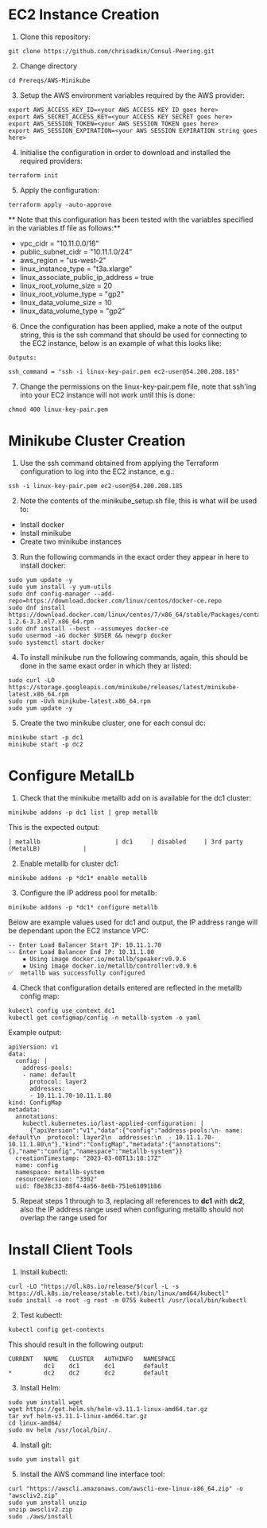 # EC2 Instance Creation 

1. Clone this repository:
```
git clone https://github.com/chrisadkin/Consul-Peering.git
```

2. Change directory 
```
cd Prereqs/AWS-Minikube
```

3. Setup the AWS environment variables required by the AWS provider:
```
export AWS_ACCESS_KEY_ID=<your AWS ACCESS KEY ID goes here>
export AWS_SECRET_ACCESS_KEY=<your ACCESS KEY SECRET goes here>
export AWS_SESSION_TOKEN=<your AWS SESSION TOKEN goes here>
export AWS_SESSION_EXPIRATION=<your AWS SESSION EXPIRATION string goes here>
```

4. Initialise the configuration in order to download and installed the required providers:
```
terraform init
```

5. Apply the configuration:
```
terraform apply -auto-approve
```

** Note that this configuration has been tested with the variables specified in the variables.tf file as follows:**
- vpc_cidr                          = "10.11.0.0/16"
- public_subnet_cidr                = "10.11.1.0/24"
- aws_region                        = "us-west-2"
- linux_instance_type               = "t3a.xlarge"
- linux_associate_public_ip_address = true
- linux_root_volume_size            = 20
- linux_root_volume_type            = "gp2"
- linux_data_volume_size            = 10
- linux_data_volume_type            = "gp2"

6. Once the configuration has been applied, make a note of the output string, this is the ssh command that should be used for connecting to
   the EC2 instance, below is an example of what this looks like:
```
Outputs:

ssh_command = "ssh -i linux-key-pair.pem ec2-user@54.200.208.185"
```

7. Change the permissions on the linux-key-pair.pem file, note that ssh'ing into your EC2 instance will not work until this is done:
```
chmod 400 linux-key-pair.pem
```
   
# Minikube Cluster Creation

1. Use the ssh command obtained from applying the Terraform configuration to log into the EC2 instance, e.g.:
```
ssh -i linux-key-pair.pem ec2-user@54.200.208.185
```

2. Note the contents of the minikube_setup.sh file, this is what will be used to:

- Install docker
- Install minikube
- Create two minikube instances

3. Run the following commands in the exact order they appear in here to install docker:
```
sudo yum update -y
sudo yum install -y yum-utils
sudo dnf config-manager --add-repo=https://download.docker.com/linux/centos/docker-ce.repo
sudo dnf install https://download.docker.com/linux/centos/7/x86_64/stable/Packages/containerd.io-1.2.6-3.3.el7.x86_64.rpm
sudo dnf install --best --assumeyes docker-ce
sudo usermod -aG docker $USER && newgrp docker
sudo systemctl start docker
```

4. To install minikube run the following commands, again, this should be done in the same exact order in which they ar listed:
```
sudo curl -LO https://storage.googleapis.com/minikube/releases/latest/minikube-latest.x86_64.rpm
sudo rpm -Uvh minikube-latest.x86_64.rpm
sudo yum update -y
```

5. Create the two minikube cluster, one for each consul dc:
```
minikube start -p dc1
minikube start -p dc2
```

# Configure MetalLb

1. Check that the minikube metallb add on is available for the dc1 cluster:
```
minikube addons -p dc1 list | grep metallb
```
   This is the expected output: 
```
| metallb                     | dc1     | disabled     | 3rd party (MetalLB)            |
```

2. Enable metallb for cluster dc1:
```
minikube addons -p *dc1* enable metallb
```

3. Configure the IP address pool for metallb:
```
minikube addons -p *dc1* configure metallb
```
   Below are example values used for dc1 and output, the IP address range will be dependant upon the EC2 instance VPC:
```
-- Enter Load Balancer Start IP: 10.11.1.70
-- Enter Load Balancer End IP: 10.11.1.80
    ▪ Using image docker.io/metallb/speaker:v0.9.6
    ▪ Using image docker.io/metallb/controller:v0.9.6
✅  metallb was successfully configured
```

4. Check that configuration details entered are reflected in the metallb config map:

```
kubectl config use_context dc1
kubectl get configmap/config -n metallb-system -o yaml
```
   Example output:   
```
apiVersion: v1
data:
  config: |
    address-pools:
    - name: default
      protocol: layer2
      addresses:
      - 10.11.1.70-10.11.1.80
kind: ConfigMap
metadata:
  annotations:
    kubectl.kubernetes.io/last-applied-configuration: |
      {"apiVersion":"v1","data":{"config":"address-pools:\n- name: default\n  protocol: layer2\n  addresses:\n  - 10.11.1.70-10.11.1.80\n"},"kind":"ConfigMap","metadata":{"annotations":{},"name":"config","namespace":"metallb-system"}}
  creationTimestamp: "2023-03-08T13:18:17Z"
  name: config
  namespace: metallb-system
  resourceVersion: "3302"
  uid: f8e38c33-88f4-4a56-8e6b-751e61091bb6
```

5. Repeat steps 1 through to 3, replacing all references to **dc1** with **dc2**, also the IP address range used when configuring metallb
   should not overlap the range used for 

# Install Client Tools

1. Install kubectl:
```
curl -LO "https://dl.k8s.io/release/$(curl -L -s https://dl.k8s.io/release/stable.txt)/bin/linux/amd64/kubectl"
sudo install -o root -g root -m 0755 kubectl /usr/local/bin/kubectl
```

2. Test kubectl:
```
kubectl config get-contexts
```
This should result in the following output:
```
CURRENT   NAME   CLUSTER   AUTHINFO   NAMESPACE
          dc1    dc1       dc1        default
*         dc2    dc2       dc2        default
```

3. Install Helm:
```
sudo yum install wget
wget https://get.helm.sh/helm-v3.11.1-linux-amd64.tar.gz
tar xvf helm-v3.11.1-linux-amd64.tar.gz
cd linux-amd64/
sudo mv helm /usr/local/bin/.
```

4. Install git:
```
sudo yum install git
```

5. Install the AWS command line interface tool:
```
curl "https://awscli.amazonaws.com/awscli-exe-linux-x86_64.zip" -o "awscliv2.zip"
sudo yum install unzip
unzip awscliv2.zip
sudo ./aws/install
```

